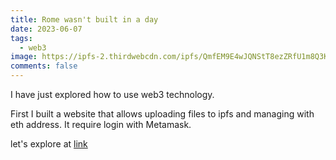 ```yaml
---
title: Rome wasn't built in a day
date: 2023-06-07
tags:
  - web3
image: https://ipfs-2.thirdwebcdn.com/ipfs/QmfEM9E4wJQNStT8ezZRfU1m8Q3KNiPvUc5TPmLnkLi4A5/rome.jpeg
comments: false
---
```

I have just explored how to use web3 technology.

First I built a website that allows uploading files to ipfs and managing with eth address. It require login with Metamask.

let's explore  at [l﻿ink](https://main.d2x5axe648atnv.amplifyapp.com/)